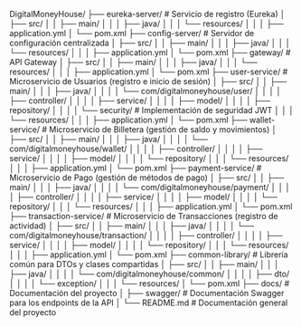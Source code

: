 DigitalMoneyHouse/
├── eureka-server/                         # Servicio de registro (Eureka)
│   ├── src/
│   │   ├── main/
│   │   │   ├── java/
│   │   │   └── resources/
│   │   │       ├── application.yml
│   └── pom.xml
├── config-server/                         # Servidor de configuración centralizada
│   ├── src/
│   │   ├── main/
│   │   │   ├── java/
│   │   │   └── resources/
│   │   │       ├── application.yml
│   └── pom.xml
├── gateway/                               # API Gateway
│   ├── src/
│   │   ├── main/
│   │   │   ├── java/
│   │   │   └── resources/
│   │   │       ├── application.yml
│   └── pom.xml
├── user-service/                          # Microservicio de Usuarios (registro e inicio de sesión)
│   ├── src/
│   │   ├── main/
│   │   │   ├── java/
│   │   │   │   └── com/digitalmoneyhouse/user/
│   │   │   │       ├── controller/
│   │   │   │       ├── service/
│   │   │   │       ├── model/
│   │   │   │       ├── repository/
│   │   │   │       └── security/           # Implementación de seguridad JWT
│   │   │   └── resources/
│   │   │       ├── application.yml
│   └── pom.xml
├── wallet-service/                        # Microservicio de Billetera (gestión de saldo y movimientos)
│   ├── src/
│   │   ├── main/
│   │   │   ├── java/
│   │   │   │   └── com/digitalmoneyhouse/wallet/
│   │   │   │       ├── controller/
│   │   │   │       ├── service/
│   │   │   │       ├── model/
│   │   │   │       └── repository/
│   │   │   └── resources/
│   │   │       ├── application.yml
│   └── pom.xml
├── payment-service/                       # Microservicio de Pago (gestión de métodos de pago)
│   ├── src/
│   │   ├── main/
│   │   │   ├── java/
│   │   │   │   └── com/digitalmoneyhouse/payment/
│   │   │   │       ├── controller/
│   │   │   │       ├── service/
│   │   │   │       ├── model/
│   │   │   │       └── repository/
│   │   │   └── resources/
│   │   │       ├── application.yml
│   └── pom.xml
├── transaction-service/                   # Microservicio de Transacciones (registro de actividad)
│   ├── src/
│   │   ├── main/
│   │   │   ├── java/
│   │   │   │   └── com/digitalmoneyhouse/transaction/
│   │   │   │       ├── controller/
│   │   │   │       ├── service/
│   │   │   │       ├── model/
│   │   │   │       └── repository/
│   │   │   └── resources/
│   │   │       ├── application.yml
│   └── pom.xml
├── common-library/                        # Librería común para DTOs y clases compartidas
│   ├── src/
│   │   ├── main/
│   │   │   ├── java/
│   │   │   │   └── com/digitalmoneyhouse/common/
│   │   │   │       ├── dto/
│   │   │   │       └── exception/
│   │   │   └── resources/
│   └── pom.xml
├── docs/                                  # Documentación del proyecto
│   ├── swagger/                           # Documentación Swagger para los endpoints de la API
│   └── README.md                          # Documentación general del proyecto